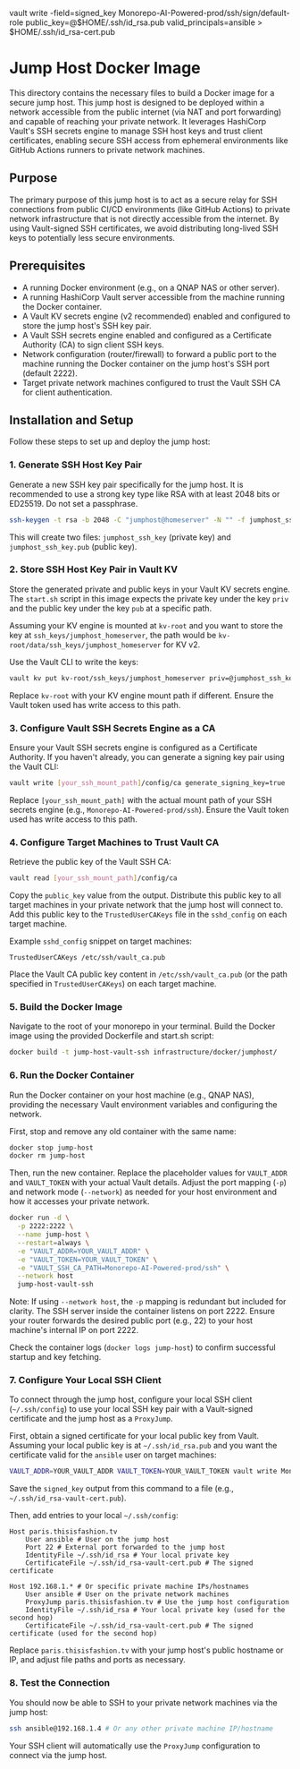 vault write -field=signed_key Monorepo-AI-Powered-prod/ssh/sign/default-role public_key=@$HOME/.ssh/id_rsa.pub valid_principals=ansible > $HOME/.ssh/id_rsa-cert.pub

# Jump Host Docker Image

This directory contains the necessary files to build a Docker image for a secure jump host. This jump host is designed to be deployed within a network accessible from the public internet (via NAT and port forwarding) and capable of reaching your private network. It leverages HashiCorp Vault's SSH secrets engine to manage SSH host keys and trust client certificates, enabling secure SSH access from ephemeral environments like GitHub Actions runners to private network machines.

## Purpose

The primary purpose of this jump host is to act as a secure relay for SSH connections from public CI/CD environments (like GitHub Actions) to private network infrastructure that is not directly accessible from the internet. By using Vault-signed SSH certificates, we avoid distributing long-lived SSH keys to potentially less secure environments.

## Prerequisites

*   A running Docker environment (e.g., on a QNAP NAS or other server).
*   A running HashiCorp Vault server accessible from the machine running the Docker container.
*   A Vault KV secrets engine (v2 recommended) enabled and configured to store the jump host's SSH key pair.
*   A Vault SSH secrets engine enabled and configured as a Certificate Authority (CA) to sign client SSH keys.
*   Network configuration (router/firewall) to forward a public port to the machine running the Docker container on the jump host's SSH port (default 2222).
*   Target private network machines configured to trust the Vault SSH CA for client authentication.

## Installation and Setup

Follow these steps to set up and deploy the jump host:

### 1. Generate SSH Host Key Pair

Generate a new SSH key pair specifically for the jump host. It is recommended to use a strong key type like RSA with at least 2048 bits or ED25519. Do not set a passphrase.

```bash
ssh-keygen -t rsa -b 2048 -C "jumphost@homeserver" -N "" -f jumphost_ssh_key
```

This will create two files: `jumphost_ssh_key` (private key) and `jumphost_ssh_key.pub` (public key).

### 2. Store SSH Host Key Pair in Vault KV

Store the generated private and public keys in your Vault KV secrets engine. The `start.sh` script in this image expects the private key under the key `priv` and the public key under the key `pub` at a specific path.

Assuming your KV engine is mounted at `kv-root` and you want to store the key at `ssh_keys/jumphost_homeserver`, the path would be `kv-root/data/ssh_keys/jumphost_homeserver` for KV v2.

Use the Vault CLI to write the keys:

```bash
vault kv put kv-root/ssh_keys/jumphost_homeserver priv=@jumphost_ssh_key pub=@jumphost_ssh_key.pub
```

Replace `kv-root` with your KV engine mount path if different. Ensure the Vault token used has write access to this path.

### 3. Configure Vault SSH Secrets Engine as a CA

Ensure your Vault SSH secrets engine is configured as a Certificate Authority. If you haven't already, you can generate a signing key pair using the Vault CLI:

```bash
vault write [your_ssh_mount_path]/config/ca generate_signing_key=true
```

Replace `[your_ssh_mount_path]` with the actual mount path of your SSH secrets engine (e.g., `Monorepo-AI-Powered-prod/ssh`). Ensure the Vault token used has write access to this path.

### 4. Configure Target Machines to Trust Vault CA

Retrieve the public key of the Vault SSH CA:

```bash
vault read [your_ssh_mount_path]/config/ca
```

Copy the `public_key` value from the output. Distribute this public key to all target machines in your private network that the jump host will connect to. Add this public key to the `TrustedUserCAKeys` file in the `sshd_config` on each target machine.

Example `sshd_config` snippet on target machines:

```
TrustedUserCAKeys /etc/ssh/vault_ca.pub
```

Place the Vault CA public key content in `/etc/ssh/vault_ca.pub` (or the path specified in `TrustedUserCAKeys`) on each target machine.

### 5. Build the Docker Image

Navigate to the root of your monorepo in your terminal. Build the Docker image using the provided Dockerfile and start.sh script:

```bash
docker build -t jump-host-vault-ssh infrastructure/docker/jumphost/
```

### 6. Run the Docker Container

Run the Docker container on your host machine (e.g., QNAP NAS), providing the necessary Vault environment variables and configuring the network.

First, stop and remove any old container with the same name:

```bash
docker stop jump-host
docker rm jump-host
```

Then, run the new container. Replace the placeholder values for `VAULT_ADDR` and `VAULT_TOKEN` with your actual Vault details. Adjust the port mapping (`-p`) and network mode (`--network`) as needed for your host environment and how it accesses your private network.

```bash
docker run -d \
  -p 2222:2222 \
  --name jump-host \
  --restart=always \
  -e "VAULT_ADDR=YOUR_VAULT_ADDR" \
  -e "VAULT_TOKEN=YOUR_VAULT_TOKEN" \
  -e "VAULT_SSH_CA_PATH=Monorepo-AI-Powered-prod/ssh" \
  --network host
  jump-host-vault-ssh
```

Note: If using `--network host`, the `-p` mapping is redundant but included for clarity. The SSH server inside the container listens on port 2222. Ensure your router forwards the desired public port (e.g., 22) to your host machine's internal IP on port 2222.

Check the container logs (`docker logs jump-host`) to confirm successful startup and key fetching.

### 7. Configure Your Local SSH Client

To connect through the jump host, configure your local SSH client (`~/.ssh/config`) to use your local SSH key pair with a Vault-signed certificate and the jump host as a `ProxyJump`.

First, obtain a signed certificate for your local public key from Vault. Assuming your local public key is at `~/.ssh/id_rsa.pub` and you want the certificate valid for the `ansible` user on target machines:

```bash
VAULT_ADDR=YOUR_VAULT_ADDR VAULT_TOKEN=YOUR_VAULT_TOKEN vault write Monorepo-AI-Powered-prod/ssh/sign/default-role public_key=@~/.ssh/id_rsa.pub valid_principals="ansible"
```

Save the `signed_key` output from this command to a file (e.g., `~/.ssh/id_rsa-vault-cert.pub`).

Then, add entries to your local `~/.ssh/config`:

```sshconfig
Host paris.thisisfashion.tv
    User ansible # User on the jump host
    Port 22 # External port forwarded to the jump host
    IdentityFile ~/.ssh/id_rsa # Your local private key
    CertificateFile ~/.ssh/id_rsa-vault-cert.pub # The signed certificate

Host 192.168.1.* # Or specific private machine IPs/hostnames
    User ansible # User on the private network machines
    ProxyJump paris.thisisfashion.tv # Use the jump host configuration
    IdentityFile ~/.ssh/id_rsa # Your local private key (used for the second hop)
    CertificateFile ~/.ssh/id_rsa-vault-cert.pub # The signed certificate (used for the second hop)
```

Replace `paris.thisisfashion.tv` with your jump host's public hostname or IP, and adjust file paths and ports as necessary.

### 8. Test the Connection

You should now be able to SSH to your private network machines via the jump host:

```bash
ssh ansible@192.168.1.4 # Or any other private machine IP/hostname
```

Your SSH client will automatically use the `ProxyJump` configuration to connect via the jump host.
